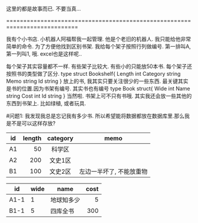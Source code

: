 这里的都是故事而已. 不要当真...

===========================================================================

我有个小书店. 小机器人阿福帮我一起管理. 他是个老旧的机器人. 我只能给他非常简单的命令.
为了方便他找到区别书架. 我给每个架子按照行列做编号. 第一排叫A,第一列叫1, 哦. excel也是这样呢..

每个架子其实容量都不一样. 有些架子比较大. 有些小的只能放50本书. 每个架子还按照书的类型做了区分.
type struct Bookshelf{
  Length int
  Category string
  Memo string
  Id string
}
放上的书, 我其实只要关注很少的一些东西. 最关键其实是书的位置.因为书架有编号. 其实书也有编号
type Book struct{
  Wide int
  Name string
  Cost int
  Id string
}
当然啦. 书架上可不只有书哦. 其实我还会放一些其他的东西到书架上. 比如绿植, 或者玩具.

#问题1:
我发现我总是忘记我有多少书. 所以希望能将数据都放在数据库里.那么我是不是可以这样存放?

id | length | category 		| memo 		
---|----:|:----------:|----------
A1 |  50 | 科学区 | 
A2 | 200 | 文史1区 | 
B1 | 100 | 文史2区 | 左边一半坏了, 不能放重物


id | wide | name | cost
---|---|----------|--:
A1-1 | 1 | 地球知多少 | 5
B1-1 | 5 | 四库全书 | 300


